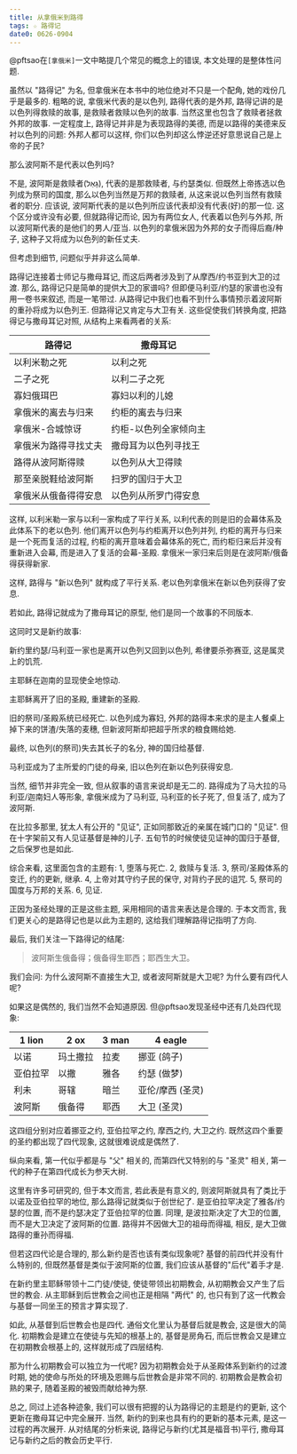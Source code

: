 ```yaml
---
title: 从拿俄米到路得
tags: ☆ 路得记
date0: 0626-0904
---
```


@pftsao在`[拿俄米]`一文中略提几个常见的概念上的错误, 本文处理的是整体性问题.

虽然以 "路得记" 为名, 但拿俄米在本书中的地位绝对不只是一个配角, 她的戏份几乎是最多的. 粗略的说, 拿俄米代表的是以色列, 路得代表的是外邦, 路得记讲的是以色列得救赎的故事, 是救赎者救赎以色列的故事. 当然这里也包含了救赎者拯救外邦的故事. 一定程度上, 路得记并非是为表现路得的美德, 而是以路得的美德来反衬以色列的问题: 外邦人都可以这样, 你们以色列却这么悖逆还好意思说自己是上帝的子民?

那么波阿斯不是代表以色列吗?

不是, 波阿斯是救赎者(גָּאַל), 代表的是那救赎者, 与约瑟类似. 但既然上帝拣选以色列成为祭司的国度, 那么以色列当然是万邦的救赎者, 从这来说以色列当然有救赎者的职分. 应该说, 波阿斯代表的是以色列所应该代表却没有代表(好)的那一位. 这个区分或许没有必要, 但就路得记而论, 因为有两位女人, 代表着以色列与外邦, 所以波阿斯代表的是他们的男人/亚当. 以色列的拿俄米因为外邦的女子而得后裔/种子, 这种子又将成为以色列的新任丈夫.

但考虑到细节, 问题似乎并非这么简单.

路得记连接着士师记与撒母耳记, 而这后两者涉及到了从摩西/约书亚到大卫的过渡. 那么, 路得记只是简单的提供大卫的家谱吗? 但即便马利亚/约瑟的家谱也没有用一卷书来叙述, 而是一笔带过. 从路得记中我们也看不到什么事情预示着波阿斯的重孙将成为以色列王. 但路得记又肯定与大卫有关. 这些促使我们转换角度, 把路得记与撒母耳记对照, 从结构上来看两者的关系:

路得记               | 撒母耳记
---------------------|----------------------
以利米勒之死         | 以利之死
二子之死             | 以利二子之死
寡妇俄珥巴           | 寡妇以利的儿媳
拿俄米的离去与归来   | 约柜的离去与归来
拿俄米-合城惊讶      | 约柜-以色列全家倾向主
拿俄米为路得寻找丈夫 | 撒母耳为以色列寻找王
路得从波阿斯得赎     | 以色列从大卫得赎
那至亲脱鞋给波阿斯   | 扫罗的国归于大卫
拿俄米从俄备得得安息 | 以色列从所罗门得安息

这样, 以利米勒一家与以利一家构成了平行关系, 以利代表的则是旧的会幕体系及此体系下的老以色列. 他们离开以色列与约柜离开以色列并列, 约柜的离开与归来是一个死而复活的过程, 约柜的离开意味着会幕体系的死亡, 而约柜归来后并没有重新进入会幕, 而是进入了复活的会幕-圣殿. 拿俄米一家归来后则是在波阿斯/俄备得获得新家.

这样, 路得与 "新以色列" 就构成了平行关系. 老以色列拿俄米在新以色列获得了安息.

若如此, 路得记就成为了撒母耳记的原型, 他们是同一个故事的不同版本.

这同时又是新约故事:

新约里约瑟/马利亚一家也是离开以色列又回到以色列, 希律要杀弥赛亚, 这是属灵上的饥荒.

主耶稣在迦南的显现使全地惊动.

主耶稣离开了旧的圣殿, 重建新的圣殿.

旧的祭司/圣殿系统已经死亡. 以色列成为寡妇, 外邦的路得本来求的是主人餐桌上掉下来的饼渣/失落的麦穗, 但新波阿斯却把超乎所求的粮食赐给她.

最终, 以色列(的祭司)失去其长子的名分, 神的国归给基督.

马利亚成为了主所爱的门徒的母亲, 旧以色列在新以色列获得安息.

当然, 细节并非完全一致, 但从叙事的语言来说却是无二的. 路得成为了马大拉的马利亚/迦南妇人等形象, 拿俄米成为了马利亚, 马利亚的长子死了, 但复活了, 成为了波阿斯.

在比拉多那里, 犹太人有公开的 "见证", 正如同那致近的亲属在城门口的 "见证". 但在十字架前又有人见证基督是神的儿子. 五旬节的时候使徒见证神的国归于基督, 之后保罗也是如此.

综合来看, 这里面包含的主题有:
1, 堕落与死亡.
2, 救赎与复活.
3, 祭司/圣殿体系的变迁, 约的更新, 继承.
4, 上帝对其守约子民的保守, 对背约子民的诅咒.
5, 祭司的国度与万邦的关系.
6, 见证.

正因为圣经处理的正是这些主题, 采用相同的语言来表达是合理的. 于本文而言, 我们更关心的是路得记也是以此为主题的, 这给我们理解路得记指明了方向.

最后, 我们关注一下路得记的结尾:

> 波阿斯生俄备得；俄备得生耶西；耶西生大卫。

我们会问: 为什么波阿斯不直接生大卫, 或者波阿斯就是大卫呢? 为什么要有四代人呢?

如果这是偶然的, 我们当然不会知道原因. 但@pftsao发现圣经中还有几处四代现象:

1 lion   | 2 ox     | 3 man | 4 eagle
---------|----------|-------|-----------------
以诺     | 玛土撒拉 | 拉麦  | 挪亚 (鸽子)
亚伯拉罕 | 以撒     | 雅各  | 约瑟 (做梦)
利未     | 哥辖     | 暗兰  | 亚伦/摩西 (圣灵)
波阿斯   | 俄备得   | 耶西  | 大卫 (圣灵)

这四组分别对应着挪亚之约, 亚伯拉罕之约, 摩西之约, 大卫之约. 既然这四个重要的圣约都出现了四代现象, 这就很难说成是偶然了.

纵向来看, 第一代似乎都是与 "父" 相关的, 而第四代又特别的与 "圣灵" 相关, 第一代的种子在第四代成长为参天大树.

这里有许多可研究的, 但于本文而言, 若此表是有意义的, 则波阿斯就具有了类比于以诺及亚伯拉罕的地位, 那么路得记就类似于创世纪了. 是亚伯拉罕决定了雅各/约瑟的位置, 而不是约瑟决定了亚伯拉罕的位置. 同理, 是波拉斯决定了大卫的位置, 而不是大卫决定了波阿斯的位置. 路得并不因做大卫的祖母而得福, 相反, 是大卫做路得的重孙而得福.

但若这四代论是合理的, 那么新约是否也该有类似现象呢? 基督的前四代并没有什么特别的, 但既然基督是类似于波阿斯的位置, 我们应该从基督的"后代"着手才是.

在新约里主耶稣带领十二门徒/使徒, 使徒带领出初期教会, 从初期教会又产生了后世的教会. 从主耶稣到后世教会之间也正是相隔 "两代" 的, 也只有到了这一代教会与基督一同坐王的预言才算实现了.

如此, 从基督到后世教会也是四代. 通俗文化里认为基督后就是教会, 这是很大的简化. 初期教会是建立在使徒与先知的根基上的, 基督是房角石, 而后世教会又是建立在初期教会根基上的, 这样就形成了四层结构.

那为什么初期教会可以独立为一代呢? 因为初期教会处于从圣殿体系到新约的过渡时期, 她的使命与所处的环境及恩赐与后世教会是非常不同的. 初期教会是教会初熟的果子, 随着圣殿的被毁而献给神为祭.

总之, 同过上述各种迹象, 我们可以很有把握的认为路得记的主题是约的更新, 这个更新在撒母耳记中完全展开. 当然, 新约的到来也具有约的更新的基本元素, 是这一过程的再次展开. 从对结尾的分析来说, 路得记与新约(尤其是福音书)平行, 撒母耳记与新约之后的教会历史平行.
